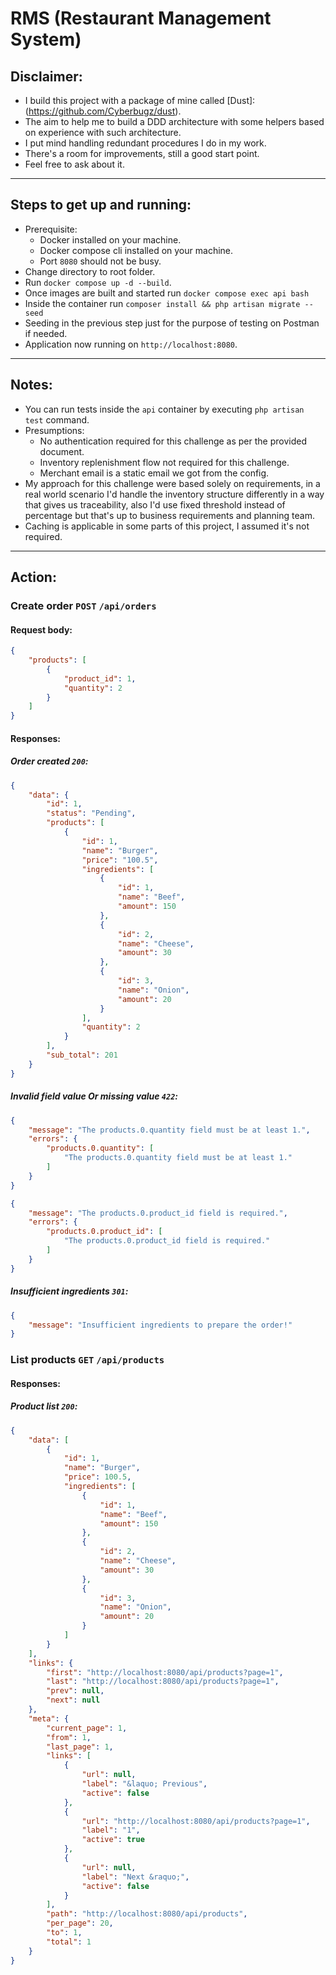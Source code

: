# RMS (Restaurant Management System)

## Disclaimer:
- I build this project with a package of mine called [Dust]:(https://github.com/Cyberbugz/dust).
- The aim to help me to build a DDD architecture with some helpers based on experience with such architecture.
- I put mind handling redundant procedures I do in my work.
- There's a room for improvements, still a good start point.
- Feel free to ask about it.

<hr>

## Steps to get up and running:
- Prerequisite:
  - Docker installed on your machine.
  - Docker compose cli installed on your machine.
  - Port `8080` should not be busy.
- Change directory to root folder.
- Run `docker compose up -d --build`.
- Once images are built and started run `docker compose exec api bash`
- Inside the container run `composer install && php artisan migrate --seed`
- Seeding in the previous step just for the purpose of testing on Postman if needed.
- Application now running on `http://localhost:8080`.

<hr>

## Notes:
- You can run tests inside the `api` container by executing `php artisan test` command.
- Presumptions:
  - No authentication required for this challenge as per the provided document.
  - Inventory replenishment flow not required for this challenge.
  - Merchant email is a static email we got from the config.
- My approach for this challenge were based solely on requirements, in a real world scenario I'd
  handle the inventory structure differently in a way that gives us traceability, also I'd use fixed threshold
  instead of percentage but that's up to business requirements and planning team.
- Caching is applicable in some parts of this project, I assumed it's not required.

<hr>

## Action:
### Create order `POST` `/api/orders`

#### Request body:
```json
{
    "products": [
        {
            "product_id": 1,
            "quantity": 2
        }
    ]
}
```

#### Responses:
##### Order created `200`:
```json
{
    "data": {
        "id": 1,
        "status": "Pending",
        "products": [
            {
                "id": 1,
                "name": "Burger",
                "price": "100.5",
                "ingredients": [
                    {
                        "id": 1,
                        "name": "Beef",
                        "amount": 150
                    },
                    {
                        "id": 2,
                        "name": "Cheese",
                        "amount": 30
                    },
                    {
                        "id": 3,
                        "name": "Onion",
                        "amount": 20
                    }
                ],
                "quantity": 2
            }
        ],
        "sub_total": 201
    }
}
```
  
##### Invalid field value Or missing value `422`:
```json
{
    "message": "The products.0.quantity field must be at least 1.",
    "errors": {
        "products.0.quantity": [
            "The products.0.quantity field must be at least 1."
        ]
    }
}
```
```json
{
    "message": "The products.0.product_id field is required.",
    "errors": {
        "products.0.product_id": [
            "The products.0.product_id field is required."
        ]
    }
}
```

##### Insufficient ingredients `301`:
```json
{
    "message": "Insufficient ingredients to prepare the order!"
}
```


### List products `GET` `/api/products`
#### Responses:
##### Product list `200`:
```json
{
    "data": [
        {
            "id": 1,
            "name": "Burger",
            "price": 100.5,
            "ingredients": [
                {
                    "id": 1,
                    "name": "Beef",
                    "amount": 150
                },
                {
                    "id": 2,
                    "name": "Cheese",
                    "amount": 30
                },
                {
                    "id": 3,
                    "name": "Onion",
                    "amount": 20
                }
            ]
        }
    ],
    "links": {
        "first": "http://localhost:8080/api/products?page=1",
        "last": "http://localhost:8080/api/products?page=1",
        "prev": null,
        "next": null
    },
    "meta": {
        "current_page": 1,
        "from": 1,
        "last_page": 1,
        "links": [
            {
                "url": null,
                "label": "&laquo; Previous",
                "active": false
            },
            {
                "url": "http://localhost:8080/api/products?page=1",
                "label": "1",
                "active": true
            },
            {
                "url": null,
                "label": "Next &raquo;",
                "active": false
            }
        ],
        "path": "http://localhost:8080/api/products",
        "per_page": 20,
        "to": 1,
        "total": 1
    }
}
```

